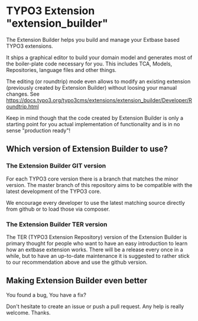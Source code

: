# TYPO3 Extension "extension_builder"

The Extension Builder helps you build and manage your Extbase based TYPO3 extensions.

It ships a graphical editor to build your domain model and generates most of the boiler-plate code necessary for you.
This includes TCA, Models, Repositories, language files and other things.

The editing (or roundtrip) mode even allows to modify an existing extension (previously created by Extension Builder) without loosing your manual changes. See https://docs.typo3.org/typo3cms/extensions/extension_builder/Developer/Roundtrip.html 

Keep in mind though that the code created by Extension Builder is only a starting point for you actual implementation of
functionality and is in no sense "production ready"!

## Which version of Extension Builder to use?

### The Extension Builder GIT version

For each TYPO3 core version there is a branch that matches the minor version.
The master branch of this repository aims to be compatible with the latest development of the TYPO3 core.

We encourage every developer to use the latest matching source directly from github or to load those via composer. 

### The Extension Builder TER version

The TER (TYPO3 Extension Repository) version of the Extension Builder is primary thought for people who want to have an easy introduction to learn how an extbase extension works.  There will be a release every once in a while, but to have an up-to-date maintenance it is suggested to rather stick to our recommendation above and use the github version.


## Making Extension Builder even better

You found a bug, You have a fix?

Don't hesitate to create an issue or push a pull request. Any help is really welcome. Thanks.
